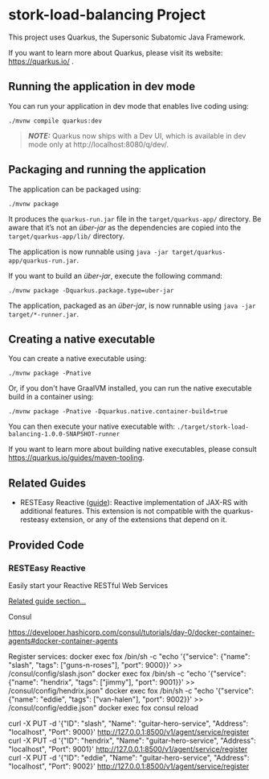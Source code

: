 # stork-load-balancing Project

This project uses Quarkus, the Supersonic Subatomic Java Framework.

If you want to learn more about Quarkus, please visit its website: https://quarkus.io/ .

## Running the application in dev mode

You can run your application in dev mode that enables live coding using:
```shell script
./mvnw compile quarkus:dev
```

> **_NOTE:_**  Quarkus now ships with a Dev UI, which is available in dev mode only at http://localhost:8080/q/dev/.

## Packaging and running the application

The application can be packaged using:
```shell script
./mvnw package
```
It produces the `quarkus-run.jar` file in the `target/quarkus-app/` directory.
Be aware that it’s not an _über-jar_ as the dependencies are copied into the `target/quarkus-app/lib/` directory.

The application is now runnable using `java -jar target/quarkus-app/quarkus-run.jar`.

If you want to build an _über-jar_, execute the following command:
```shell script
./mvnw package -Dquarkus.package.type=uber-jar
```

The application, packaged as an _über-jar_, is now runnable using `java -jar target/*-runner.jar`.

## Creating a native executable

You can create a native executable using: 
```shell script
./mvnw package -Pnative
```

Or, if you don't have GraalVM installed, you can run the native executable build in a container using: 
```shell script
./mvnw package -Pnative -Dquarkus.native.container-build=true
```

You can then execute your native executable with: `./target/stork-load-balancing-1.0.0-SNAPSHOT-runner`

If you want to learn more about building native executables, please consult https://quarkus.io/guides/maven-tooling.

## Related Guides

- RESTEasy Reactive ([guide](https://quarkus.io/guides/resteasy-reactive)): Reactive implementation of JAX-RS with additional features. This extension is not compatible with the quarkus-resteasy extension, or any of the extensions that depend on it.

## Provided Code

### RESTEasy Reactive

Easily start your Reactive RESTful Web Services

[Related guide section...](https://quarkus.io/guides/getting-started-reactive#reactive-jax-rs-resources)


Consul

https://developer.hashicorp.com/consul/tutorials/day-0/docker-container-agents#docker-container-agents

Register services:
docker exec fox /bin/sh -c "echo '{\"service\": {\"name\": \"slash\", \"tags\": [\"guns-n-roses\"], \"port\": 9000}}' >> /consul/config/slash.json"
docker exec fox /bin/sh -c "echo '{\"service\": {\"name\": \"hendrix\", \"tags\": [\"jimmy\"], \"port\": 9001}}' >> /consul/config/hendrix.json"
docker exec fox /bin/sh -c "echo '{\"service\": {\"name\": \"eddie\", \"tags\": [\"van-halen\"], \"port\": 9002}}' >> /consul/config/eddie.json"
docker exec fox consul reload

curl -X PUT -d '{"ID": "slash", "Name": "guitar-hero-service", "Address": "localhost", "Port": 9000}' http://127.0.0.1:8500/v1/agent/service/register
curl -X PUT -d '{"ID": "hendrix", "Name": "guitar-hero-service", "Address": "localhost", "Port": 9001}' http://127.0.0.1:8500/v1/agent/service/register
curl -X PUT -d '{"ID": "eddie", "Name": "guitar-hero-service", "Address": "localhost", "Port": 9002}' http://127.0.0.1:8500/v1/agent/service/register

